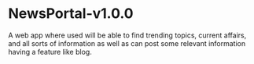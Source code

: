 # NewsPortal-v1.0.0
A web app where used will be able to find trending topics, current affairs, and all sorts of information as well as can post some relevant information having a feature like blog.
